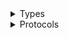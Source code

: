 <details>
<summary>Types</summary>

  - [Route53RecoveryClusterClient](/aws-sdk-swift/reference/0.x/AWSRoute53RecoveryCluster/Route53RecoveryClusterClient)
  - [Route53RecoveryClusterClient.Route53RecoveryClusterClientConfiguration](/aws-sdk-swift/reference/0.x/AWSRoute53RecoveryCluster/Route53RecoveryClusterClient.Route53RecoveryClusterClientConfiguration)
  - [Route53RecoveryClusterClientLogHandlerFactory](/aws-sdk-swift/reference/0.x/AWSRoute53RecoveryCluster/Route53RecoveryClusterClientLogHandlerFactory)
  - [Route53RecoveryClusterClientTypes](/aws-sdk-swift/reference/0.x/AWSRoute53RecoveryCluster/Route53RecoveryClusterClientTypes)

</details>

<details>
<summary>Protocols</summary>

  - [Route53RecoveryClusterClientProtocol](/aws-sdk-swift/reference/0.x/AWSRoute53RecoveryCluster/Route53RecoveryClusterClientProtocol)

</details>
